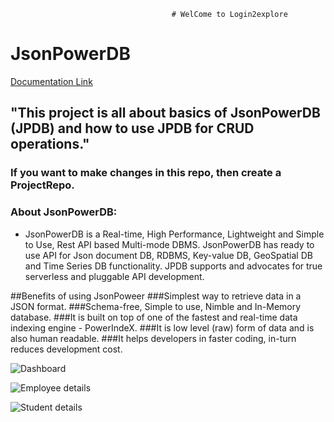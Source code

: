                                         # WelCome to Login2explore

# JsonPowerDB 

[Documentation Link](http://login2explore.com/jpdb/docs.html)

## "This project is all about basics of JsonPowerDB (JPDB) and how to use JPDB for CRUD operations." 

### If you want to make changes in this repo, then create a ProjectRepo.
### About JsonPowerDB:

- JsonPowerDB is a Real-time, High Performance, Lightweight and Simple to Use, Rest API based Multi-mode DBMS. JsonPowerDB has ready to use API for Json document DB, RDBMS, Key-value DB, GeoSpatial DB and Time Series DB functionality. JPDB supports and advocates for true serverless and pluggable API development.

##Benefits of using JsonPoweer
###Simplest way to retrieve data in a JSON format.
###Schema-free, Simple to use, Nimble and In-Memory database.
###It is built on top of one of the fastest and real-time data indexing engine - PowerIndeX.
###It is low level (raw) form of data and is also human readable.
###It helps developers in faster coding, in-turn reduces development cost.

![Dashboard](https://user-images.githubusercontent.com/110367400/191881158-6a6ade78-681b-43a5-ae52-59b1cf4b5521.png)


![Employee details](https://user-images.githubusercontent.com/110367400/191881299-236cdac2-332c-4da0-9768-e2aca87d8d02.png)


![Student details](https://user-images.githubusercontent.com/110367400/191881309-11edeb0f-2f23-402c-a7c6-834f29327293.png)

